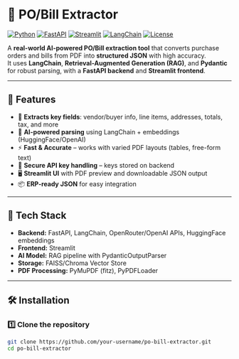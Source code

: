 # 📄 PO/Bill Extractor

[![Python](https://img.shields.io/badge/Python-3.10%2B-blue)](https://www.python.org/)
[![FastAPI](https://img.shields.io/badge/FastAPI-0.110+-teal)](https://fastapi.tiangolo.com/)
[![Streamlit](https://img.shields.io/badge/Streamlit-1.30+-red)](https://streamlit.io/)
[![LangChain](https://img.shields.io/badge/LangChain-RAG-orange)](https://www.langchain.com/)
[![License](https://img.shields.io/badge/License-MIT-green)](LICENSE)

A **real-world AI-powered PO/Bill extraction tool** that converts purchase orders and bills from PDF into **structured JSON** with high accuracy.  
It uses **LangChain**, **Retrieval-Augmented Generation (RAG)**, and **Pydantic** for robust parsing, with a **FastAPI backend** and **Streamlit frontend**.

---

## 🚀 Features

- 📄 **Extracts key fields**: vendor/buyer info, line items, addresses, totals, tax, and more  
- 🧠 **AI-powered parsing** using LangChain + embeddings (HuggingFace/OpenAI)  
- ⚡ **Fast & Accurate** – works with varied PDF layouts (tables, free-form text)  
- 🔐 **Secure API key handling** – keys stored on backend  
- 🖥 **Streamlit UI** with PDF preview and downloadable JSON output  
- 📦 **ERP-ready JSON** for easy integration  

---

## 📂 Tech Stack

- **Backend:** FastAPI, LangChain, OpenRouter/OpenAI APIs, HuggingFace embeddings  
- **Frontend:** Streamlit  
- **AI Model:** RAG pipeline with PydanticOutputParser  
- **Storage:** FAISS/Chroma Vector Store  
- **PDF Processing:** PyMuPDF (fitz), PyPDFLoader  

---

## 🛠 Installation

### 1️⃣ Clone the repository
```bash
git clone https://github.com/your-username/po-bill-extractor.git
cd po-bill-extractor
